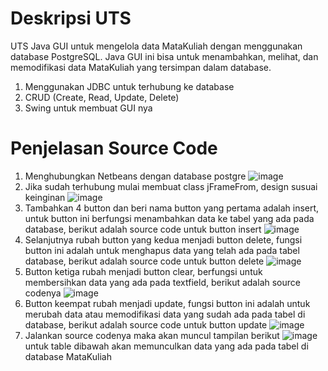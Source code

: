 # Deskripsi UTS
UTS Java GUI untuk mengelola data MataKuliah dengan menggunakan database PostgreSQL. Java GUI ini bisa untuk menambahkan, melihat, dan memodifikasi data MataKuliah yang tersimpan dalam database.

1. Menggunakan JDBC untuk terhubung ke database
2. CRUD (Create, Read, Update, Delete)
3. Swing untuk membuat GUI nya

# Penjelasan Source Code

1. Menghubungkan Netbeans dengan database postgre
   ![image](https://github.com/user-attachments/assets/341c12d7-0122-4e8b-ad9a-2f3789882270)
2. Jika sudah terhubung mulai membuat class jFrameFrom, design susuai keinginan
   ![image](https://github.com/user-attachments/assets/6d0895f5-5c0f-4347-90f3-d350e017a4ad)
3. Tambahkan 4 button dan beri nama button yang pertama adalah insert, untuk button ini berfungsi menambahkan data ke tabel yang ada pada database, berikut adalah source code untuk button insert
   ![image](https://github.com/user-attachments/assets/2ee96d73-4e05-4b43-951e-29cbc97c0809)
4. Selanjutnya rubah button yang kedua menjadi button delete, fungsi button ini adalah untuk menghapus data yang telah ada pada tabel database, berikut adalah source code untuk button delete
   ![image](https://github.com/user-attachments/assets/c6ec08d1-7485-4499-bdf9-d11df7f3135a)
5. Button ketiga rubah menjadi button clear, berfungsi untuk membersihkan data yang ada pada textfield, berikut adalah source codenya
   ![image](https://github.com/user-attachments/assets/1dd85426-b9a0-4aef-99c4-7b0876b81593)
6. Button keempat rubah menjadi update, fungsi button ini adalah untuk merubah data atau memodifikasi data yang sudah ada pada tabel di database, berikut adalah source code untuk button update
   ![image](https://github.com/user-attachments/assets/95eefee1-adbd-45f1-b312-caf0c581e0f4)
7. Jalankan source codenya maka akan muncul tampilan berikut
   ![image](https://github.com/user-attachments/assets/9a37b59c-99d7-4c21-a44b-8a6c3ac1bd2c)
   untuk table dibawah akan memunculkan data yang ada pada tabel di database MataKuliah






